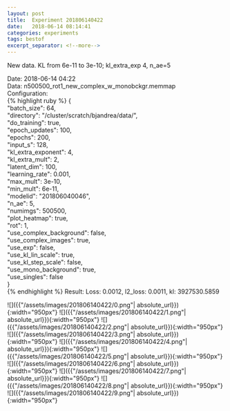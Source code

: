 ```yaml
---
layout: post
title:  Experiment 201806140422
date:   2018-06-14 08:14:41
categories: experiments
tags: bestof
excerpt_separator: <!--more-->
---
```

New data. KL from 6e-11 to 3e-10; kl_extra_exp 4, n_ae=5  

 <!--more-->
Date: 2018-06-14 04:22  
Data: n500500_rot1_new_complex_w_monobckgr.memmap  
Configuration:   
{% highlight ruby %}
{  
    "batch_size": 64,   
    "directory": "/cluster/scratch/bjandrea/data/",   
    "do_training": true,   
    "epoch_updates": 100,   
    "epochs": 200,   
    "input_s": 128,   
    "kl_extra_exponent": 4,   
    "kl_extra_mult": 2,   
    "latent_dim": 100,   
    "learning_rate": 0.001,   
    "max_mult": 3e-10,   
    "min_mult": 6e-11,   
    "modelid": "201806040046",   
    "n_ae": 5,   
    "numimgs": 500500,   
    "plot_heatmap": true,   
    "rot": 1,   
    "use_complex_background": false,   
    "use_complex_images": true,   
    "use_exp": false,   
    "use_kl_lin_scale": true,   
    "use_kl_step_scale": false,   
    "use_mono_background": true,   
    "use_singles": false  
}  
{% endhighlight %}
Result: Loss: 0.0012, l2_loss: 0.0011, kl: 3927530.5859  

![]({{"/assets/images/201806140422/0.png"| absolute_url}}){:width="950px"}
![]({{"/assets/images/201806140422/1.png"| absolute_url}}){:width="950px"}
![]({{"/assets/images/201806140422/2.png"| absolute_url}}){:width="950px"}
![]({{"/assets/images/201806140422/3.png"| absolute_url}}){:width="950px"}
![]({{"/assets/images/201806140422/4.png"| absolute_url}}){:width="950px"}
![]({{"/assets/images/201806140422/5.png"| absolute_url}}){:width="950px"}
![]({{"/assets/images/201806140422/6.png"| absolute_url}}){:width="950px"}
![]({{"/assets/images/201806140422/7.png"| absolute_url}}){:width="950px"}
![]({{"/assets/images/201806140422/8.png"| absolute_url}}){:width="950px"}
![]({{"/assets/images/201806140422/9.png"| absolute_url}}){:width="950px"}
